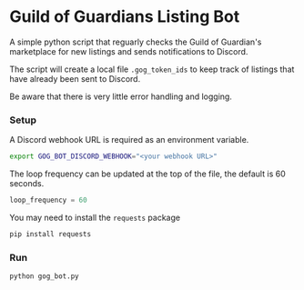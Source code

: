# Guild of Guardians Listing Bot

A simple python script that reguarly checks the Guild of Guardian's marketplace 
for new listings and sends notifications to Discord.

The script will create a local file `.gog_token_ids` to keep track of listings
that have already been sent to Discord.

Be aware that there is very little error handling and logging.

### Setup

A Discord webhook URL is required as an environment variable.

```bash
export GOG_BOT_DISCORD_WEBHOOK="<your webhook URL>"
```

The loop frequency can be updated at the top of the file, the default is 60
seconds.

```python
loop_frequency = 60
```

You may need to install the `requests` package

```bash
pip install requests
```

### Run

```bash
python gog_bot.py
```

